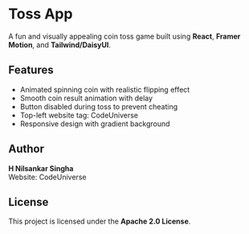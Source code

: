# Toss App

A fun and visually appealing coin toss game built using **React**, **Framer Motion**, and **Tailwind/DaisyUI**.

## Features
- Animated spinning coin with realistic flipping effect
- Smooth coin result animation with delay
- Button disabled during toss to prevent cheating
- Top-left website tag: CodeUniverse
- Responsive design with gradient background

## Author
**H Nilsankar Singha**  
Website: CodeUniverse

## License
This project is licensed under the **Apache 2.0 License**.
